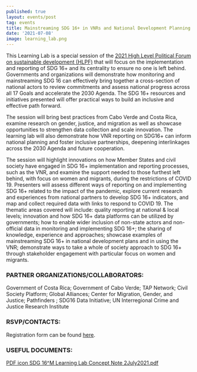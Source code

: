 ```yaml
---
published: true
layout: events/post
tag: events
title: Mainstreaming SDG 16+ in VNRs and National Development Planning
date: '2021-07-08'
image: learning_lab.png
---
```

This Learning Lab is a special session of the [2021 High Level Political Forum on sustainable development (HLPF)](https://sustainabledevelopment.un.org/hlpf) that will focus on the implementation and reporting of SDG 16+ and its centrality to ensure no one is left behind. Governments and organizations will demonstrate how monitoring and mainstreaming SDG 16 can effectively bring together a cross-section of national actors to review commitments and assess national progress across all 17 Goals and accelerate the 2030 Agenda. The SDG 16+ resources and initiatives presented will offer practical ways to build an inclusive and effective path forward.

The session will bring best practices from Cabo Verde and Costa Rica, examine research on gender, justice, and migration as well as showcase opportunities to strengthen data collection and scale innovation. The learning lab will also demonstrate how VNR reporting on SDG16+ can inform national planning and foster inclusive partnerships, deepening interlinkages across the 2030 Agenda and future cooperation.

The session will highlight innovations on how Member States and civil society have engaged in SDG 16+ implementation and reporting processes, such as the VNR, and examine the support needed to those furthest left behind, with focus on women and migrants, during the restrictions of COVID 19.  Presenters will assess different ways of reporting on and implementing SDG 16+ related to the impact of the pandemic,  explore current research and experiences from national partners to develop SDG 16+ indicators, and map and collect required data with links to respond to COVID 19.  The thematic areas covered will include:  quality reporting at national & local levels; innovation and how SDG 16+ data platforms can be utilized by governments; how to enable wider inclusion of non-state actors and non-official data in monitoring and implementing SDG 16+; the sharing of knowledge, experience and approaches; showcase examples of mainstreaming SDG 16+ in national development plans and in using the VNR; demonstrate ways to take a whole of society approach to SDG 16+ through stakeholder engagement with particular focus on women and migrants.

### PARTNER ORGANIZATIONS/COLLABORATORS: 
Government of Costa Rica; Government of Cabo Verde; TAP Network; Civil Society Platform; Global Alliances; Center for Migration, Gender, and Justice; Pathfinders ; SDG16 Data Initiative; UN Interregional Crime and Justice Research Institute

### RSVP/CONTACTS: 
Registration form can be found [here](https://docs.google.com/forms/d/e/1FAIpQLSe-22SDD7ZmNHUTWlM8xfcyh4qthK8vScE6wRNE77Qya69GIg/viewform).

### USEFUL DOCUMENTS: 
[PDF icon SDG 16^M Learning Lab Concept Note 2July2021.pdf](https://www.idea.int/sites/default/files/events/SDG%2016%5EM%20Learning%20Lab%20Concept%20Note%202July2021.pdf)
